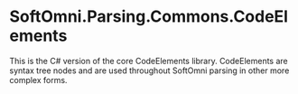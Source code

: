 # SoftOmni.Parsing.Commons.CodeElements

This is the C# version of the core CodeElements library.
CodeElements are syntax tree nodes and are used throughout 
SoftOmni parsing in other more complex forms.